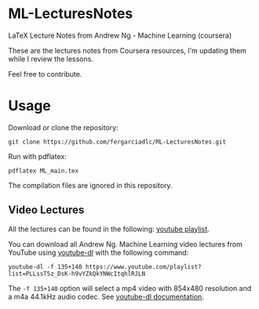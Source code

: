 # ML-LecturesNotes
LaTeX Lecture Notes from Andrew Ng - Machine Learning (coursera) 

These are the lectures notes from Coursera resources, I'm updating them while I review the lessons. 

Feel free to contribute.
# Usage
Download or clone the repository:

`git clone https://github.com/fergarciadlc/ML-LecturesNotes.git`

Run with pdflatex:

`pdflatex ML_main.tex`

The compilation files are ignored in this repository.

## Video Lectures

All the lectures can be found in the following: [youtube playlist](https://www.youtube.com/playlist?list=PLLssT5z_DsK-h9vYZkQkYNWcItqhlRJLN "youtube playlist").

You can download all Andrew Ng. Machine Learning video lectures from YouTube using [youtube-dl](http://ytdl-org.github.io/youtube-dl/) with the following command:

`youtube-dl -f 135+140 https://www.youtube.com/playlist?list=PLLssT5z_DsK-h9vYZkQkYNWcItqhlRJLN  `

The `-f 135+140` option will select a mp4 video with 854x480 resolution and a m4a 44.1kHz audio codec. 
See [youtube-dl documentation](https://github.com/ytdl-org/youtube-dl/blob/master/README.md#readme).
